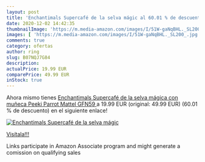```yaml
---
layout: post
title: 'Enchantimals Supercafé de la selva mágic al 60.01 % de descuento'
date: 2020-12-02 14:42:35
thumbnailImage: 'https://m.media-amazon.com/images/I/51W-gaNqBHL._SL200_.jpg'
images: [ 'https://m.media-amazon.com/images/I/51W-gaNqBHL._SL200_.jpg' ]
comments: true
category: ofertas
author: ring
slug: B07NQJ7G84
description:
actualPrice: 19.99 EUR
comparePrice: 49.99 EUR
inStock: true
---
```


Ahora mismo tienes [Enchantimals Supercafé de la selva mágica con muñeca Peeki Parrot  Mattel GFN59 ](https://www.amazon.es/dp/B07NQJ7G84/?tag=tolees-21) a 19.99 EUR (original: 49.99 EUR) (60.01 %  de descuento) en el siguiente enlace!

[![Enchantimals Supercafé de la selva mágic](https://m.media-amazon.com/images/I/51W-gaNqBHL._SL200_.jpg)](https://www.amazon.es/dp/B07NQJ7G84/?tag=tolees-21)

[Visítala!!!](https://www.amazon.es/dp/B07NQJ7G84/?tag=tolees-21)

Links participate in Amazon Associate program and might generate a comission on qualifying sales
